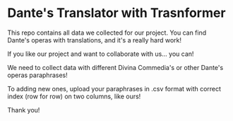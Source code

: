 # Dante's Translator with Trasnformer

This repo contains all data we collected for our project.
You can find Dante's operas with translations, and it's a really hard work!

If you like our project and want to collaborate with us... you can!

We need to collect data with different Divina Commedia's or other Dante's operas paraphrases!

To adding new ones, upload your paraphrases in .csv format with correct index (row for row) on two columns, like ours!

Thank you!
